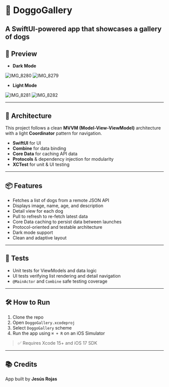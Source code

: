 # 🐶 DoggoGallery

A SwiftUI-powered app that showcases a gallery of dogs
---

## 📸 Preview

- **Dark Mode**

![IMG_8280](https://github.com/user-attachments/assets/f349509b-7ba7-4855-a32c-c3c862d8a8dc)
![IMG_8279](https://github.com/user-attachments/assets/6900ed37-74f4-4b31-8ddf-98110f75f919)

- **Light Mode**

![IMG_8281](https://github.com/user-attachments/assets/99c0f9d5-d452-44a2-96b7-9249a371a3a3)
![IMG_8282](https://github.com/user-attachments/assets/d26c995d-a3d3-4c66-aea0-11f7a4ddf921)

---

## 🧱 Architecture

This project follows a clean **MVVM (Model-View-ViewModel)** architecture with a light **Coordinator** pattern for navigation.

- **SwiftUI** for UI
- **Combine** for data binding
- **Core Data** for caching API data
- **Protocols** & dependency injection for modularity
- **XCTest** for unit & UI testing

---

## 📦 Features

- Fetches a list of dogs from a remote JSON API
- Displays image, name, age, and description
- Detail view for each dog
- Pull to refresh to re-fetch latest data
- Core Data caching to persist data between launches
- Protocol-oriented and testable architecture
- Dark mode support
- Clean and adaptive layout

---

## 🧪 Tests

- Unit tests for ViewModels and data logic
- UI tests verifying list rendering and detail navigation
- `@MainActor` and `Combine` safe testing coverage

---

## 🛠️ How to Run

1. Clone the repo
2. Open `DoggoGallery.xcodeproj`
3. Select `DoggoGallery` scheme
4. Run the app using `⌘ + R` on an iOS Simulator

> ✅ Requires Xcode 15+ and iOS 17 SDK

---

## 📚 Credits

App built by **Jesús Rojas**
